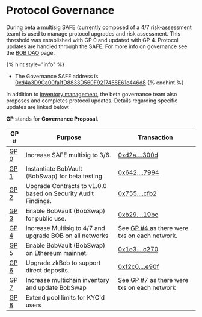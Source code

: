 # Protocol Governance

During beta a multisig SAFE (currently composed of a 4/7 risk-assessment team) is used to manage protocol upgrades and risk assessment. This threshold was established with GP 0 and updated with GP 4. Protocol updates are handled through the SAFE. For more info on governance see the [BOB DAO](../bob-dao.md) page.&#x20;

{% hint style="info" %}
* The Governance SAFE address is [0xd4a3D9Ca00fa1fD8833D560F9217458E61c446d8](https://app.safe.global/matic:0xd4a3D9Ca00fa1fD8833D560F9217458E61c446d8/home)
{% endhint %}

In addition to [inventory management](../inventory-management/), the beta governance team also proposes and completes protocol updates. Details regarding specific updates are linked below.

**GP** stands for **Governance Proposal**.

| GP #                                                                       | Purpose                                                       | Transaction                                                                                                        |
| -------------------------------------------------------------------------- | ------------------------------------------------------------- | ------------------------------------------------------------------------------------------------------------------ |
| [GP 0](gp-0-increase-safe-membership.md)                                   | Increase SAFE multisig to 3/6.                                | [0xd2a....300d](https://polygonscan.com/tx/0xd2a85a7b31ac91dfdd7737c234209c7695090720dedc970629f57cf542e2300d)     |
| [GP 1](gp-1-bobvault-bobswap-beta-testing-infrastructure.md)               | Instantiate BobVault (BobSwap) for beta testing.              | [0x642....7994](https://polygonscan.com/tx/0x642b0e7fbc2c0cacfb6641fb28b625784513e6db3ee5efba75dd405ad4a27994)     |
| [GP 2](gp-2-upgrade-contracts-to-v1.0.0.md)                                | Upgrade Contracts to v1.0.0 based on Security Audit Findings. | [0x755....cfb2](https://polygonscan.com/tx/0x755e2e240563b151e96b9bb52721e8361e1782697b092f32bb9fc23a8797cfb2)     |
| [GP 3 ](gp-3-enable-bobvault-bobswap-for-public-use.md)                    | Enable BobVault (BobSwap) for public use.                     |  [0xb29....19bc](https://polygonscan.com/tx/0xb29d804f5d2324a458dbbaff2c5da7d5e73c286bf42891f5816b030dfac119bc)    |
| [GP 4](gp-4-increase-multisig-and-upgrade-bob-contract-on-all-networks.md) | Increase Multisig to 4/7 and upgrade BOB on all networks      | See [GP #4 ](gp-4-increase-multisig-and-upgrade-bob-contract-on-all-networks.md)as there were txs on each network. |
| [GP 5](gp-5-enable-bobvault-bobswap-on-ethereum-mainnet.md)                | Enable BobVault (BobSwap) on Ethereum mainnet.                | [0x1e3....c270](https://etherscan.io/tx/0x1e33247389a04b8ffea082267821a9ccf2d79826812035d1256cb60b477bc270)        |
| [GP 6](gp-6-upgrade-zkbob-to-support-direct-deposits.md)                   | Upgrade zkBob to support direct deposits.                     | [0xf2c0....e90f](https://polygonscan.com/tx/0xf2c0a7e661691354fc9bf01ff4e00a3d1ab515afc4b0da3305c7d7e90f47519f)    |
| [GP 7](gp-7-increase-multi-chain-inventory-and-update-bobswap.md)          | Increase multichain inventory and update BobSwap              | See [GP #7](gp-7-increase-multi-chain-inventory-and-update-bobswap.md) as there were txs on each network           |
| [GP 8](gp-8-extend-pool-limits-for-kycd-users.md)                          | Extend pool limits for KYC'd users                            |                                                                                                                    |



